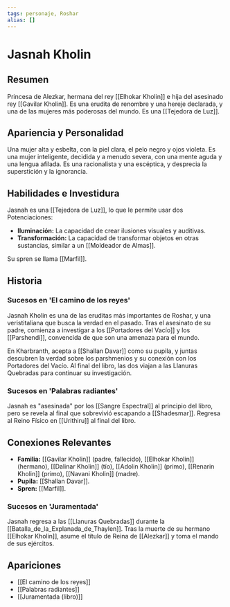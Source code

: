 ```yaml
---
tags: personaje, Roshar
alias: []
---
```


# Jasnah Kholin

## Resumen
Princesa de Alezkar, hermana del rey [[Elhokar Kholin]] e hija del asesinado rey [[Gavilar Kholin]]. Es una erudita de renombre y una hereje declarada, y una de las mujeres más poderosas del mundo. Es una [[Tejedora de Luz]].

## Apariencia y Personalidad
Una mujer alta y esbelta, con la piel clara, el pelo negro y ojos violeta. Es una mujer inteligente, decidida y a menudo severa, con una mente aguda y una lengua afilada. Es una racionalista y una escéptica, y desprecia la superstición y la ignorancia.

## Habilidades e Investidura
Jasnah es una [[Tejedora de Luz]], lo que le permite usar dos Potenciaciones:
- **Iluminación:** La capacidad de crear ilusiones visuales y auditivas.
- **Transformación:** La capacidad de transformar objetos en otras sustancias, similar a un [[Moldeador de Almas]].

Su spren se llama [[Marfil]].

## Historia
### Sucesos en 'El camino de los reyes'
Jasnah Kholin es una de las eruditas más importantes de Roshar, y una veristitaliana que busca la verdad en el pasado. Tras el asesinato de su padre, comienza a investigar a los [[Portadores del Vacío]] y los [[Parshendi]], convencida de que son una amenaza para el mundo.

En Kharbranth, acepta a [[Shallan Davar]] como su pupila, y juntas descubren la verdad sobre los parshmenios y su conexión con los Portadores del Vacío. Al final del libro, las dos viajan a las Llanuras Quebradas para continuar su investigación.

### Sucesos en 'Palabras radiantes'
Jasnah es "asesinada" por los [[Sangre Espectral]] al principio del libro, pero se revela al final que sobrevivió escapando a [[Shadesmar]]. Regresa al Reino Físico en [[Urithiru]] al final del libro.

## Conexiones Relevantes
* **Familia:** [[Gavilar Kholin]] (padre, fallecido), [[Elhokar Kholin]] (hermano), [[Dalinar Kholin]] (tío), [[Adolin Kholin]] (primo), [[Renarin Kholin]] (primo), [[Navani Kholin]] (madre).
* **Pupila:** [[Shallan Davar]].
* **Spren:** [[Marfil]].

### Sucesos en 'Juramentada'
Jasnah regresa a las [[Llanuras Quebradas]] durante la [[Batalla_de_la_Explanada_de_Thaylen]]. Tras la muerte de su hermano [[Elhokar Kholin]], asume el título de Reina de [[Alezkar]] y toma el mando de sus ejércitos.

## Apariciones
* [[El camino de los reyes]]
* [[Palabras radiantes]]
* [[Juramentada (libro)]]